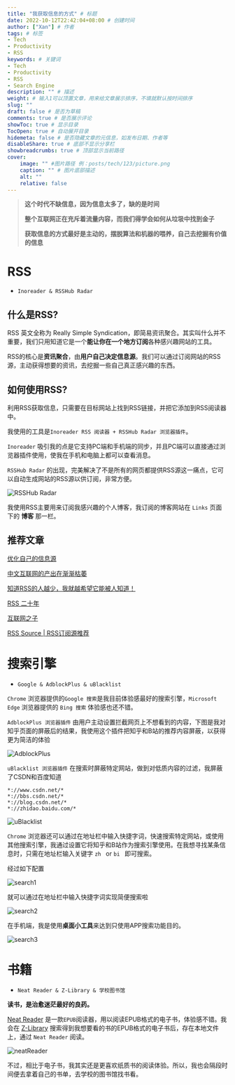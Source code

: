 ```yaml
---
title: "我获取信息的方式" # 标题
date: 2022-10-12T22:42:04+08:00 # 创建时间
author: ["Xan"] # 作者
tags: # 标签
- Tech
- Productivity
- RSS
keywords: # 关键词
- Tech
- Productivity
- RSS
- Search Engine
description: "" # 描述
weight: # 输入1可以顶置文章，用来给文章展示排序，不填就默认按时间排序
slug: ""
draft: false # 是否为草稿
comments: true # 是否展示评论
showToc: true # 显示目录
TocOpen: true # 自动展开目录
hidemeta: false # 是否隐藏文章的元信息，如发布日期、作者等
disableShare: true # 底部不显示分享栏
showbreadcrumbs: true # 顶部显示当前路径
cover:
    image: "" #图片路径 例：posts/tech/123/picture.png
    caption: "" # 图片底部描述
    alt: ""
    relative: false
---
```


>**这个时代不缺信息，因为信息太多了，缺的是时间**
>
> **整个互联网正在充斥着流量内容，而我们得学会如何从垃圾中找到金子**
> 
> **获取信息的方式最好是主动的，摆脱算法和机器的喂养，自己去挖掘有价值的信息**

# RSS
- `Inoreader & RSSHub Radar`
## 什么是RSS?
RSS 英文全称为 Really Simple Syndication，即简易资讯聚合。其实叫什么并不重要，我们只用知道它是一个**能让你在一个地方订阅**各种感兴趣网站的工具。

RSS的核心是**资讯聚合**，由**用户自己决定信息源**。我们可以通过订阅网站的RSS源，主动获得想要的资讯，去挖掘一些自己真正感兴趣的东西。

## 如何使用RSS?
利用RSS获取信息，只需要在目标网站上找到RSS链接，并把它添加到RSS阅读器中。

我使用的工具是`Inoreader RSS 阅读器 + RSSHub Radar 浏览器插件`。

`Inoreader` 吸引我的点是它支持PC端和手机端的同步，并且PC端可以直接通过浏览器插件使用，使我在手机和电脑上都可以查看消息。

`RSSHub Radar` 的出现，完美解决了不是所有的网页都提供RSS源这一痛点，它可以自动生成网站的RSS源以供订阅，非常方便。

![RSSHub Radar](https://raw.githubusercontent.com/Xancoding/Blog/main/static/img/getInfo/RSSHub.png)

我使用RSS主要用来订阅我感兴趣的个人博客，我订阅的博客网站在 `Links` 页面下的 **博客** 那一栏。

## 推荐文章
[优化自己的信息源](https://catcoding.me/p/get-better-info/)  

[中文互联网的产出在渐渐枯萎](https://www.zhihu.com/question/49684783/answer/2305132342)  

[知道RSS的人越少，我就越希望它能被人知道！](https://zhuanlan.zhihu.com/p/349349861)   

[RSS 二十年](https://mp.weixin.qq.com/s/VUhz2Tg08UqYSAZB6nU9MQ)  

[互联网之子](https://coolshell.cn/articles/11928.html)  

[RSS Source | RSS订阅源推荐](https://rss-source.com/)  

# 搜索引擎
- `Google & AdblockPlus & uBlacklist`

`Chrome` 浏览器提供的`Google 搜索`是我目前体验感最好的搜索引擎，`Microsoft Edge` 浏览器提供的 `Bing 搜索` 体验感也还不错。

`AdblockPlus 浏览器插件` 由用户主动设置拦截网页上不想看到的内容，下图是我对知乎页面的屏蔽后的结果，我使用这个插件把知乎和B站的推荐内容屏蔽，以获得更为简洁的体验

![AdblockPlus](https://raw.githubusercontent.com/Xancoding/Blog/main/static/img/getInfo/AdblockPlus.png)

`uBlacklist 浏览器插件` 在搜索时屏蔽特定网站，做到对低质内容的过滤，我屏蔽了CSDN和百度知道 
```
*://www.csdn.net/*
*://bbs.csdn.net/*
*://blog.csdn.net/*
*://zhidao.baidu.com/*
```

![uBlacklist](https://raw.githubusercontent.com/Xancoding/Blog/main/static/img/getInfo/uBlacklist.png)

`Chrome` 浏览器还可以通过在地址栏中输入快捷字词，快速搜索特定网站，或使用其他搜索引擎，我通过设置它将知乎和B站作为搜索引擎使用。在我想寻找某条信息时，只需在地址栏输入关键字 `zh ` or `bi ` 即可搜索。

经过如下配置

![search1](https://raw.githubusercontent.com/Xancoding/Blog/main/static/img/getInfo/search1.png)

就可以通过在地址栏中输入快捷字词实现简便搜索啦

![search2](https://raw.githubusercontent.com/Xancoding/Blog/main/static/img/getInfo/search2.png)

在手机端，我是使用**桌面小工具**来达到只使用APP搜索功能目的。

![search3](https://raw.githubusercontent.com/Xancoding/Blog/main/static/img/getInfo/search3.png)

# 书籍
- `Neat Reader & Z-Library & 学校图书馆`

**读书，是治愈迷茫最好的良药。**

[Neat Reader](https://www.neat-reader.com/) 是一款`EPUB`阅读器，用以阅读EPUB格式的电子书，体验感不错。我会在 [Z-Library](https://zh.z-lib.org/) 搜索得到我想要看的书的EPUB格式的电子书后，存在本地文件上，通过 `Neat Reader` 阅读。

![neatReader](https://raw.githubusercontent.com/Xancoding/Blog/main/static/img/getInfo/neatReader.png)

不过，相比于电子书，我其实还是更喜欢纸质书的阅读体验。所以，我也会隔段时间便去拿着自己的书单，去学校的图书馆找书看。










